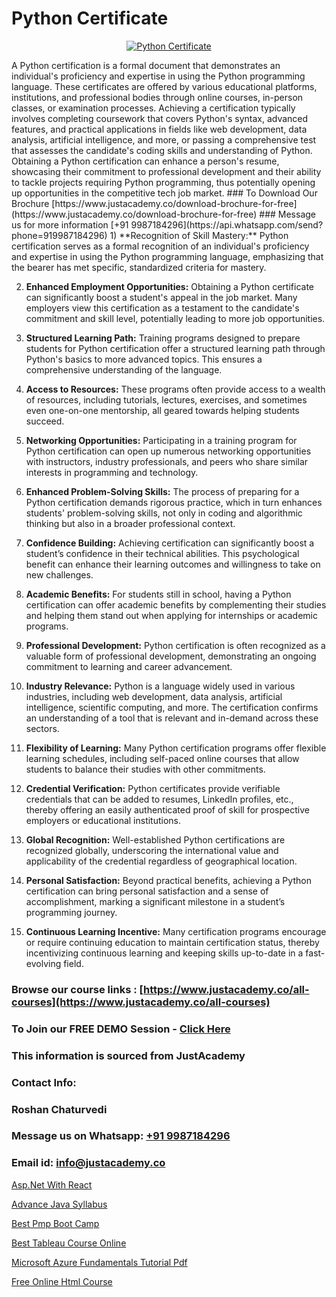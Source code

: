 # Python Certificate

<p align="center">
  <a href="https://justacademy.co/course-detail/python-training">
    <img src="https://justacademy.co/storage2/course_image/1709713400_course_image.webp" alt="Python Certificate">
  </a>
</p>
A Python certification is a formal document that demonstrates an individual's proficiency and expertise in using the Python programming language. These certificates are offered by various educational platforms, institutions, and professional bodies through online courses, in-person classes, or examination processes. Achieving a certification typically involves completing coursework that covers Python's syntax, advanced features, and practical applications in fields like web development, data analysis, artificial intelligence, and more, or passing a comprehensive test that assesses the candidate's coding skills and understanding of Python. Obtaining a Python certification can enhance a person's resume, showcasing their commitment to professional development and their ability to tackle projects requiring Python programming, thus potentially opening up opportunities in the competitive tech job market.
### To Download Our Brochure [https://www.justacademy.co/download-brochure-for-free](https://www.justacademy.co/download-brochure-for-free)
### Message us for more information [+91 9987184296](https://api.whatsapp.com/send?phone=919987184296)
1) **Recognition of Skill Mastery:** Python certification serves as a formal recognition of an individual's proficiency and expertise in using the Python programming language, emphasizing that the bearer has met specific, standardized criteria for mastery.

2) **Enhanced Employment Opportunities:** Obtaining a Python certificate can significantly boost a student's appeal in the job market. Many employers view this certification as a testament to the candidate's commitment and skill level, potentially leading to more job opportunities.

3) **Structured Learning Path:** Training programs designed to prepare students for Python certification offer a structured learning path through Python's basics to more advanced topics. This ensures a comprehensive understanding of the language.

4) **Access to Resources:** These programs often provide access to a wealth of resources, including tutorials, lectures, exercises, and sometimes even one-on-one mentorship, all geared towards helping students succeed.

5) **Networking Opportunities:** Participating in a training program for Python certification can open up numerous networking opportunities with instructors, industry professionals, and peers who share similar interests in programming and technology.

6) **Enhanced Problem-Solving Skills:** The process of preparing for a Python certification demands rigorous practice, which in turn enhances students' problem-solving skills, not only in coding and algorithmic thinking but also in a broader professional context.

7) **Confidence Building:** Achieving certification can significantly boost a student’s confidence in their technical abilities. This psychological benefit can enhance their learning outcomes and willingness to take on new challenges.

8) **Academic Benefits:** For students still in school, having a Python certification can offer academic benefits by complementing their studies and helping them stand out when applying for internships or academic programs.

9) **Professional Development:** Python certification is often recognized as a valuable form of professional development, demonstrating an ongoing commitment to learning and career advancement.

10) **Industry Relevance:** Python is a language widely used in various industries, including web development, data analysis, artificial intelligence, scientific computing, and more. The certification confirms an understanding of a tool that is relevant and in-demand across these sectors.

11) **Flexibility of Learning:** Many Python certification programs offer flexible learning schedules, including self-paced online courses that allow students to balance their studies with other commitments.

12) **Credential Verification:** Python certificates provide verifiable credentials that can be added to resumes, LinkedIn profiles, etc., thereby offering an easily authenticated proof of skill for prospective employers or educational institutions.

13) **Global Recognition:** Well-established Python certifications are recognized globally, underscoring the international value and applicability of the credential regardless of geographical location.

14) **Personal Satisfaction:** Beyond practical benefits, achieving a Python certification can bring personal satisfaction and a sense of accomplishment, marking a significant milestone in a student’s programming journey.

15) **Continuous Learning Incentive:** Many certification programs encourage or require continuing education to maintain certification status, thereby incentivizing continuous learning and keeping skills up-to-date in a fast-evolving field.

### Browse our course links : [https://www.justacademy.co/all-courses](https://www.justacademy.co/all-courses) 
### To Join our FREE DEMO Session - [Click Here](https://www.justacademy.co/register-for-course-demo)


### This information is sourced from JustAcademy
### Contact Info:
### Roshan Chaturvedi
### Message us on Whatsapp: [+91 9987184296](https://api.whatsapp.com/send?phone=919987184296)
### Email id: [info@justacademy.co](mailto:info@justacademy.co)
                
[Asp.Net With React](https://www.linkedin.com/pulse/aspnet-react-justacademy-portland-uyfwf?trackingId=fUUiC1pRIx3dJXKQS%2F2p4A%3D%3D&lipi=urn%3Ali%3Apage%3Ad_flagship3_company_admin%3B4wvQoxRzQS6F4YizGcy96A%3D%3D)

[Advance Java Syllabus](https://www.linkedin.com/pulse/advance-java-syllabus-software-training-mountain-view-sfbxe?trackingId=TGJ5XdoJX7sDBTpsBr1sYw%3D%3D&lipi=urn%3Ali%3Apage%3Ad_flagship3_company_admin%3BRmRTtwAISLyMmFqcBdL04g%3D%3D)

[Best Pmp Boot Camp](https://medium.com/@negishivu99/best-pmp-boot-camp-9282a54e01ef)

[Best Tableau Course Online](https://medium.com/@ranepooja/best-tableau-course-online-34c72732e68c)

[Microsoft Azure Fundamentals Tutorial Pdf](https://justacademyin.github.io/Articles/Microsoft-Azure-Fundamentals-Tutorial-Pdf)

[Free Online Html Course](https://justacademyin.github.io/Articles/Free-Online-Html-Course)

